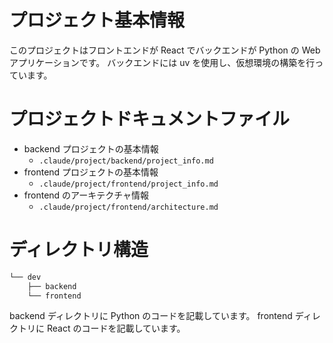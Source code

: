 # プロジェクト基本情報

このプロジェクトはフロントエンドが React でバックエンドが Python の Web アプリケーションです。
バックエンドには uv を使用し、仮想環境の構築を行っています。

# プロジェクトドキュメントファイル

- backend プロジェクトの基本情報
  - `.claude/project/backend/project_info.md`
- frontend プロジェクトの基本情報
  - `.claude/project/frontend/project_info.md`
- frontend のアーキテクチャ情報
  - `.claude/project/frontend/architecture.md`

# ディレクトリ構造

```bash
└── dev
    ├── backend
    └── frontend
```

backend ディレクトリに Python のコードを記載しています。
frontend ディレクトリに React のコードを記載しています。
